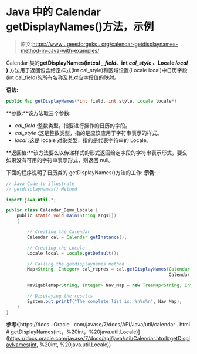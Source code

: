 # Java 中的 Calendar getDisplayNames()方法，示例

> 原文:[https://www . geesforgeks . org/calendar-getdisplaynames-method-in-Java-with-examples/](https://www.geeksforgeeks.org/calendar-getdisplaynames-method-in-java-with-examples/)

Calendar 类的**getDisplayNames(int*cal _ field*、int *cal_style* 、Locale *local* )** 方法用于返回包含给定样式(int cal_style)和区域设置(Locale local)中日历字段(int cal_field)的所有名称及其对应字段值的映射。

**语法:**

```java
public Map getDisplayNames(*int field, int style, Locale locale*)
```

**参数:**该方法取三个参数:

*   *cal_field* :整数类型，指要进行操作的日历的字段。
*   *cal_style* :这是整数类型，指的是应该应用于字符串表示的样式。
*   *local* :这是 locale 对象类型，指的是代表字符串的 Locale。

**返回值:**该方法要么以传递样式的形式返回给定字段的字符串表示形式，要么如果没有可用的字符串表示形式，则返回 null。

下面的程序说明了日历类的 getDisplayNames()方法的工作:
**示例:**

```java
// Java Code to illustrate
// getdisplaynames() Method

import java.util.*;

public class Calendar_Demo_Locale {
    public static void main(String args[])
    {

        // Creating the Calendar
        Calendar cal = Calendar.getInstance();

        // Creating the Locale
        Locale local = Locale.getDefault();

        // Calling the getdisplaynames method
        Map<String, Integer> cal_repres = cal.getDisplayNames(Calendar.DAY_OF_WEEK,
                                                              Calendar.LONG, local);

        NavigableMap<String, Integer> Nav_Map = new TreeMap<String, Integer>(cal_repres);

        // Displaying the results
        System.out.printf("The complete list is: %n%s%n", Nav_Map);
    }
}
```

**参考:**[https://docs . Oracle . com/javase/7/docs/API/Java/util/calendar . html # getDisplayNames(int，%20int，%20java.util.Locale)](https://docs.oracle.com/javase/7/docs/api/java/util/Calendar.html#getDisplayNames(int, %20int, %20java.util.Locale))